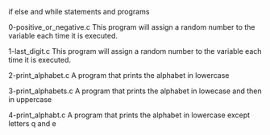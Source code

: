 if else and while statements and programs

0-positive_or_negative.c This program will assign a random number to the variable <n> each time it is executed.

1-last_digit.c This program will assign a random number to the variable <n> each time it is executed.

2-print_alphabet.c A program that prints the alphabet in lowercase

3-print_alphabets.c A program that prints the alphabet in lowecase and then in uppercase

4-print_alphabt.c A program that prints the alphabet in lowercase except letters q and e


